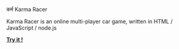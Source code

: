 कर्म Karma Racer

Karma Racer is an online multi-player car game, written in HTML / JavaScript / node.js

[**Try it !**](http://karmaracer.herokuapp.com)